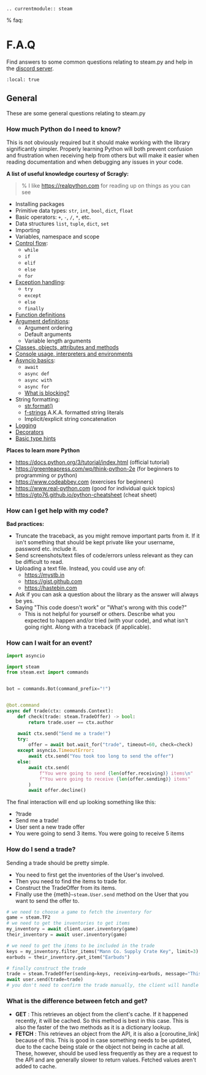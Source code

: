 ```{eval-rst}
.. currentmodule:: steam
```

% faq:

# F.A.Q

Find answers to some common questions relating to steam.py and help in the [discord server](https://discord.gg/MQ68WUS).

```{contents} Questions
:local: true
```

## General

These are some general questions relating to steam.py

### How much Python do I need to know?

This is not obviously required but it should make working with the library significantly simpler. Properly learning
Python will both prevent confusion and frustration when receiving help from others but will make it easier when reading
documentation and when debugging any issues in your code.

**A list of useful knowledge courtesy of Scragly:**

> % I like <https://realpython.com> for reading up on things as you can see

- Installing packages
- Primitive data types: `str`, `int`, `bool`, `dict`, `float`
- Basic operators: `+`, `-`, `/`, `*`, etc.
- Data structures `list`, `tuple`, `dict`, `set`
- Importing
- Variables, namespace and scope
- [Control flow](https://realpython.com/python-conditional-statements):
  - `while`
  - `if`
  - `elif`
  - `else`
  - `for`
- [Exception handling](https://realpython.com/python-exceptions):
  - `try`
  - `except`
  - `else`
  - `finally`
- [Function definitions](https://realpython.com/defining-your-own-python-function)
- [Argument definitions](https://realpython.com/python-kwargs-and-args):
  - Argument ordering
  - Default arguments
  - Variable length arguments
- [Classes, objects, attributes and methods](https://realpython.com/python3-object-oriented-programming)
- [Console usage, interpreters and environments](https://realpython.com/python-virtual-environments-a-primer)
- [Asyncio basics](https://realpython.com/async-io-python):
  - `await`
  - `async def`
  - `async with`
  - `async for`
  - [What is blocking?](https://discordpy.rtfs.io/en/latest/faq.html#what-does-blocking-mean)
- String formatting:
  - [str.format()](https://pyformat.info)
  - [f-strings](https://realpython.com/python-f-strings) A.K.A. formatted string literals
  - Implicit/explicit string concatenation
- [Logging](https://realpython.com/courses/logging-python)
- [Decorators](https://realpython.com/primer-on-python-decorators)
- [Basic type hints](https://realpython.com/python-type-checking)

**Places to learn more Python**

- <https://docs.python.org/3/tutorial/index.html> (official tutorial)
- <https://greenteapress.com/wp/think-python-2e> (for beginners to programming or python)
- <https://www.codeabbey.com> (exercises for beginners)
- <https://www.real-python.com> (good for individual quick topics)
- <https://gto76.github.io/python-cheatsheet> (cheat sheet)

### How can I get help with my code?

**Bad practices:**

- Truncate the traceback, as you might remove important parts from it. If it isn't something that should be kept
  private like your username, password etc. include it.
- Send screenshots/text files of code/errors unless relevant as they can be difficult to read.
- Uploading a text file. Instead, you could use any of:
  - <https://mystb.in>
  - <https://gist.github.com>
  - <https://hastebin.com>
- Ask if you can ask a question about the library as the answer will always be yes.
- Saying "This code doesn't work" or "What's wrong with this code?"
  - This is not helpful for yourself or others. Describe what you expected to happen and/or tried (with your code),
      and what isn't going right. Along with a traceback (if applicable).

### How can I wait for an event?

```python
import asyncio

import steam
from steam.ext import commands


bot = commands.Bot(command_prefix="!")


@bot.command
async def trade(ctx: commands.Context):
    def check(trade: steam.TradeOffer) -> bool:
        return trade.user == ctx.author

    await ctx.send("Send me a trade!")
    try:
        offer = await bot.wait_for("trade", timeout=60, check=check)
    except asyncio.TimeoutError:
        await ctx.send("You took too long to send the offer")
    else:
        await ctx.send(
            f"You were going to send {len(offer.receiving)} items\n"
            f"You were going to receive {len(offer.sending)} items"
        )
        await offer.decline()
```

The final interaction will end up looking something like this:

- ?trade
- Send me a trade!
- User sent a new trade offer
- You were going to send 3 items. You were going to receive 5 items

### How do I send a trade?

Sending a trade should be pretty simple.

- You need to first get the inventories of the User's involved.
- Then you need to find the items to trade for.
- Construct the TradeOffer from its items.
- Finally use the {meth}`~steam.User.send` method on the User that you want to send the offer to.

```python
# we need to choose a game to fetch the inventory for
game = steam.TF2
# we need to get the inventories to get items
my_inventory = await client.user.inventory(game)
their_inventory = await user.inventory(game)

# we need to get the items to be included in the trade
keys = my_inventory.filter_items("Mann Co. Supply Crate Key", limit=3)
earbuds = their_inventory.get_item("Earbuds")

# finally construct the trade
trade = steam.TradeOffer(sending=keys, receiving=earbuds, message="This trade was made using steam.py")
await user.send(trade=trade)
# you don't need to confirm the trade manually, the client will handle that for you
```

### What is the difference between fetch and get?

- **GET**
  : This retrieves an object from the client's cache. If it happened recently, it will be cached. So this method is best
    in this case. This is also the faster of the two methods as it is a dictionary lookup.
- **FETCH**
  : This retrieves an object from the API, it is also a [coroutine_link] because of this. This is good in case
    something needs to be updated, due to the cache being stale or the object not being in cache at all. These, however,
    should be used less frequently as they are a request to the API and are generally slower to return values. Fetched
    values aren't added to cache.
